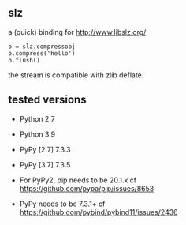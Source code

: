 ## slz

a (quick) binding for http://www.libslz.org/

```
o = slz.compressobj
o.compress('hello')
o.flush()
```

the stream is compatible with zlib deflate.

## tested versions

- Python 2.7
- Python 3.9
- PyPy [2.7] 7.3.3
- PyPy [3.7] 7.3.5

- For PyPy2, pip needs to be 20.1.x cf https://github.com/pypa/pip/issues/8653
- PyPy needs to be 7.3.1+ cf https://github.com/pybind/pybind11/issues/2436
